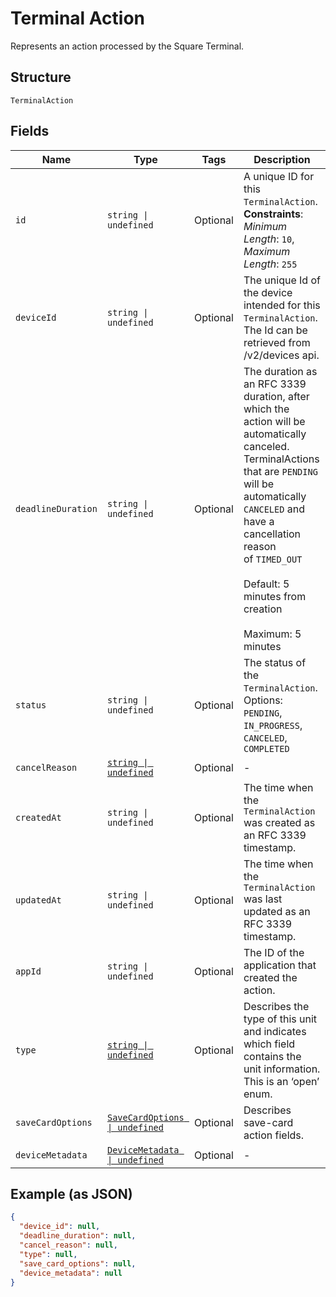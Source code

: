 
# Terminal Action

Represents an action processed by the Square Terminal.

## Structure

`TerminalAction`

## Fields

| Name | Type | Tags | Description |
|  --- | --- | --- | --- |
| `id` | `string \| undefined` | Optional | A unique ID for this `TerminalAction`.<br>**Constraints**: *Minimum Length*: `10`, *Maximum Length*: `255` |
| `deviceId` | `string \| undefined` | Optional | The unique Id of the device intended for this `TerminalAction`.<br>The Id can be retrieved from /v2/devices api. |
| `deadlineDuration` | `string \| undefined` | Optional | The duration as an RFC 3339 duration, after which the action will be automatically canceled.<br>TerminalActions that are `PENDING` will be automatically `CANCELED` and have a cancellation reason<br>of `TIMED_OUT`<br><br>Default: 5 minutes from creation<br><br>Maximum: 5 minutes |
| `status` | `string \| undefined` | Optional | The status of the `TerminalAction`.<br>Options: `PENDING`, `IN_PROGRESS`, `CANCELED`, `COMPLETED` |
| `cancelReason` | [`string \| undefined`](../../doc/models/action-cancel-reason.md) | Optional | - |
| `createdAt` | `string \| undefined` | Optional | The time when the `TerminalAction` was created as an RFC 3339 timestamp. |
| `updatedAt` | `string \| undefined` | Optional | The time when the `TerminalAction` was last updated as an RFC 3339 timestamp. |
| `appId` | `string \| undefined` | Optional | The ID of the application that created the action. |
| `type` | [`string \| undefined`](../../doc/models/terminal-action-action-type.md) | Optional | Describes the type of this unit and indicates which field contains the unit information. This is an ‘open’ enum. |
| `saveCardOptions` | [`SaveCardOptions \| undefined`](../../doc/models/save-card-options.md) | Optional | Describes save-card action fields. |
| `deviceMetadata` | [`DeviceMetadata \| undefined`](../../doc/models/device-metadata.md) | Optional | - |

## Example (as JSON)

```json
{
  "device_id": null,
  "deadline_duration": null,
  "cancel_reason": null,
  "type": null,
  "save_card_options": null,
  "device_metadata": null
}
```

